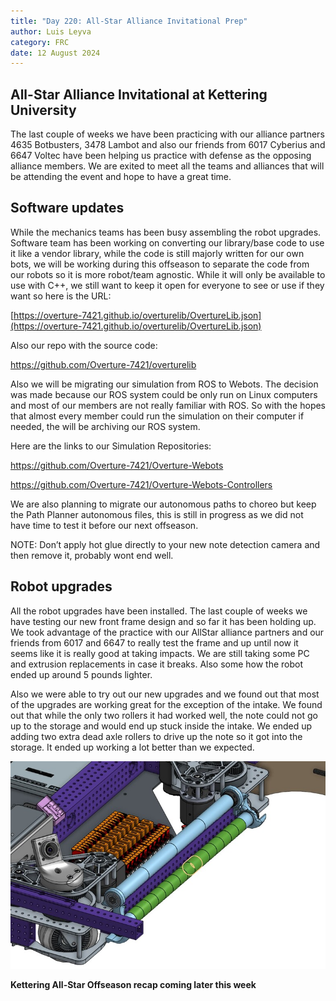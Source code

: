 ```yaml
---
title: "Day 220: All-Star Alliance Invitational Prep"
author: Luis Leyva
category: FRC
date: 12 August 2024
---
```


## All-Star Alliance Invitational at Kettering University

The last couple of weeks we have been practicing with our alliance partners 4635 Botbusters, 3478 Lambot and also our friends from 6017 Cyberius and 6647 Voltec have been helping us practice with defense as the opposing alliance members. We are exited to meet all the teams and alliances that will be attending the event and hope to have a great time.

## Software updates

While the mechanics teams has been busy assembling the robot upgrades. Software team has been working on converting our library/base code to use it like a vendor library, while the code is still majorly written for our own bots, we will be working during this offseason to separate the code from our robots so it is more robot/team agnostic. While it will only be available to use with C++, we still want to keep it open for everyone to see or use if they want so here is the URL:

[https://overture-7421.github.io/overturelib/OvertureLib.json](https://overture-7421.github.io/overturelib/OvertureLib.json)

Also our repo with the source code:

https://github.com/Overture-7421/overturelib

Also we will be migrating our simulation from ROS to Webots. The decision was made because our ROS system could be only run on Linux computers and most of our members are not really familiar with ROS. So with the hopes that almost every member could run the simulation on their computer if needed, the will be archiving our ROS system.

Here are the links to our Simulation Repositories:

https://github.com/Overture-7421/Overture-Webots

https://github.com/Overture-7421/Overture-Webots-Controllers

We are also planning to migrate our autonomous paths to choreo but keep the Path Planner autonomous files, this is still in progress as we did not have time to test it before our next offseason.

NOTE: Don’t apply hot glue directly to your new note detection camera and then remove it, probably wont end well.

## Robot upgrades

All the robot upgrades have been installed. The last couple of weeks we have testing our new front frame design and so far it has been holding up. We took advantage of the practice with our AllStar alliance partners and our friends from 6017 and 6647 to really test the frame and up until now it seems like it is really good at taking impacts. We are still taking some PC and extrusion replacements in case it breaks. Also some how the robot ended up around 5 pounds lighter.

Also we were able to try out our new upgrades and we found out that most of the upgrades are working great for the exception of the intake. We found out that while the only two rollers it had worked well, the note could not go up to the storage and would end up stuck inside the intake. We ended up adding two extra dead axle rollers to drive up the note so it got into the storage. It ended up working a lot better than we expected.

![Free Rollers](Day-220/Free%20Rollers.jpeg)

**Kettering All-Star Offseason recap coming later this week**
